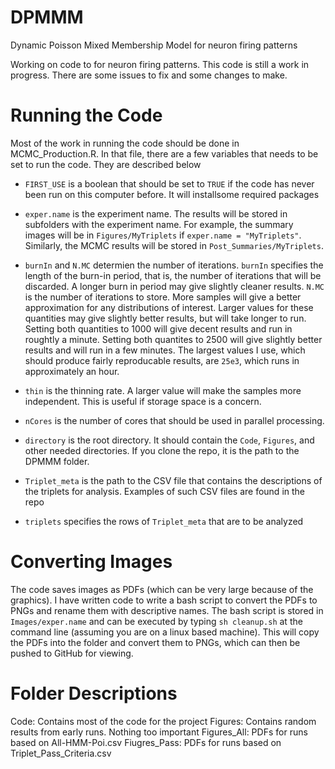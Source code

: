 # DPMMM
Dynamic Poisson Mixed Membership Model for neuron firing patterns

Working on code to for neuron firing patterns.  This code is still a work in progress.  There are some issues to fix and some changes to make.

# Running the Code
Most of the work in running the code should be done in MCMC_Production.R.  In that file, there are a few variables that needs to be set to run the code.  They are described below
- `FIRST_USE` is a boolean that should be set to `TRUE` if the code has never been run on this computer before.  It will installsome required packages

- `exper.name` is the experiment name.  The results will be stored in subfolders with the experiment name.  For example, the summary images will be in `Figures/MyTriplets` if `exper.name = "MyTriplets"`.  Similarly, the MCMC results will be stored in `Post_Summaries/MyTriplets`.  

- `burnIn` and `N.MC` determien the number of iterations.  `burnIn` specifies the length of the burn-in period, that is, the number of iterations that will be discarded.  A longer burn in period may give slightly cleaner results.  `N.MC` is the number of iterations to store.  More samples will give a better approximation for any distributions of interest.  Larger values for these quantities may give slightly better results, but will take longer to run.  Setting both quantities to 1000 will give decent results and run in roughtly a minute.  Setting both quantites to 2500 will give slightly better results and will run in a few minutes.  The largest values I use, which should produce fairly reproducable results, are `25e3`, which runs in approximately an hour.  

- `thin` is the thinning rate.  A larger value will make the samples more independent.  This is useful if storage space is a concern.

- `nCores` is the number of cores that should be used in parallel processing. 

- `directory` is the root directory.  It should contain the `Code`, `Figures`, and other needed directories.  If you clone the repo, it is the path to the DPMMM folder.

- `Triplet_meta` is the path to the CSV file that contains the descriptions of the triplets for analysis.  Examples of such CSV files are found in the repo

- `triplets` specifies the rows of `Triplet_meta` that are to be analyzed

# Converting Images
The code saves images as PDFs (which can be very large because of the graphics).  I have written code to write a bash script to convert the PDFs to PNGs and rename them with descriptive names.  The bash script is stored in `Images/exper.name` and can be executed by typing `sh cleanup.sh` at the command line (assuming you are on a linux based machine).  This will copy the PDFs into the folder and convert them to PNGs, which can then be pushed to GitHub for viewing.
# Folder Descriptions
Code:  Contains most of the code for the project
Figures:  Contains random results from early runs.  Nothing too important
Figures_All:  PDFs for runs based on All-HMM-Poi.csv
Fiugres_Pass:  PDFs for runs based on Triplet_Pass_Criteria.csv
